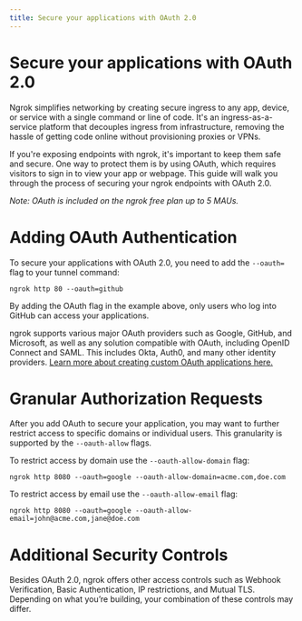 ```yaml
---
title: Secure your applications with OAuth 2.0
---
```



# Secure your applications with OAuth 2.0

Ngrok simplifies networking by creating secure ingress to any app, device, or service with a single command or line of code. It's an ingress-as-a-service platform that decouples ingress from infrastructure, removing the hassle of getting code online without provisioning proxies or VPNs.

If you're exposing endpoints with ngrok, it's important to keep them safe and secure. One way to protect them is by using OAuth, which requires visitors to sign in to view your app or webpage. This guide will walk you through the process of securing your ngrok endpoints with OAuth 2.0.

_Note: OAuth is included on the ngrok free plan up to 5 MAUs._

# Adding OAuth Authentication

To secure your applications with OAuth 2.0, you need to add the `--oauth=` flag to your tunnel command:

```
ngrok http 80 --oauth=github
```

By adding the OAuth flag in the example above, only users who log into GitHub can access your applications.

ngrok supports various major OAuth providers such as Google, GitHub, and Microsoft, as well as any solution compatible with OAuth, including OpenID Connect and SAML. This includes Okta, Auth0, and many other identity providers. [Learn more about creating custom OAuth applications here.](https://ngrok.com/docs/cloud-edge/modules/oauth/google/#creating-a-custom-google-oauth-application)

# Granular Authorization Requests

After you add OAuth to secure your application, you may want to further restrict access to specific domains or individual users. This granularity is supported by the `--oauth-allow` flags.

To restrict access by domain use the `--oauth-allow-domain` flag:

```
ngrok http 8080 --oauth=google --oauth-allow-domain=acme.com,doe.com
```

To restrict access by email use the `--oauth-allow-email` flag:

```
ngrok http 8080 --oauth=google --oauth-allow-email=john@acme.com,jane@doe.com
```

# Additional Security Controls

Besides OAuth 2.0, ngrok offers other access controls such as Webhook Verification, Basic Authentication, IP restrictions, and Mutual TLS. Depending on what you’re building, your combination of these controls may differ.
